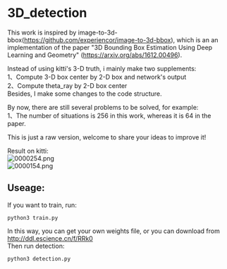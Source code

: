 # 3D_detection
This work is inspired by image-to-3d-bbox(https://github.com/experiencor/image-to-3d-bbox), which is an an implementation of the paper "3D Bounding Box Estimation Using Deep Learning and Geometry" (https://arxiv.org/abs/1612.00496).

Instead of using kitti's 3-D truth, i mainly make two supplements:    
1、Compute 3-D box center by 2-D box and network's output  
2、Compute theta_ray by 2-D box center  
Besides, I make some changes to the code structure.

By now, there are still several problems to be solved, for example:  
1、The number of situations is 256 in this work, whereas it is 64 in the paper.  

This is just a raw version, welcome to share your ideas to improve it!

Result on kitti:  
![0000254.png](https://github.com/cersar/3D_detection/blob/master/output/000254.png)  
![0000154.png](https://github.com/cersar/3D_detection/blob/master/output/000154.png)  
## Useage:

If you want to train, run:
<pre><code>python3 train.py
</code></pre>
In this way, you can get your own weights file, or you can download from  http://ddl.escience.cn/f/RRk0  
Then run detection:
<pre><code>python3 detection.py
</code></pre>

